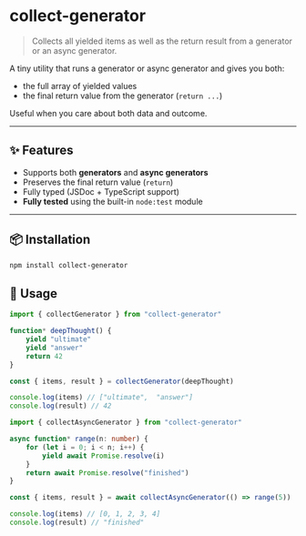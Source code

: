 # collect-generator

> Collects all yielded items as well as the return result from a generator or an async generator.

A tiny utility that runs a generator or async generator and gives you both:

- the full array of yielded values
- the final return value from the generator (`return ...`)

Useful when you care about both data and outcome.

---

## ✨ Features

- Supports both **generators** and **async generators**
- Preserves the final return value (`return`)
- Fully typed (JSDoc + TypeScript support)
- **Fully tested** using the built-in `node:test` module

---

## 📦 Installation

```bash
npm install collect-generator
```

## 📘 Usage

```ts
import { collectGenerator } from "collect-generator"

function* deepThought() {
	yield "ultimate"
	yield "answer"
	return 42
}

const { items, result } = collectGenerator(deepThought)

console.log(items) // ["ultimate",  "answer"]
console.log(result) // 42
```

```ts
import { collectAsyncGenerator } from "collect-generator"

async function* range(n: number) {
	for (let i = 0; i < n; i++) {
		yield await Promise.resolve(i)
	}
	return await Promise.resolve("finished")
}

const { items, result } = await collectAsyncGenerator(() => range(5))

console.log(items) // [0, 1, 2, 3, 4]
console.log(result) // "finished"
```

